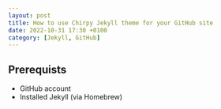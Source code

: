 ```yaml
---
layout: post
title: How to use Chirpy Jekyll theme for your GitHub site 
date: 2022-10-31 17:30 +0100
category: [Jekyll, GitHub]
---
```


## Prerequists

* GitHub account
* Installed Jekyll (via Homebrew)